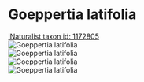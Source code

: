 
Goeppertia latifolia
====================
  
[iNaturalist taxon id: 1172805](https://www.inaturalist.org/taxa/1172805)  
![Goeppertia latifolia](https://inaturalist-open-data.s3.amazonaws.com/photos/239949877/medium.jpeg)  
![Goeppertia latifolia](https://inaturalist-open-data.s3.amazonaws.com/photos/239949777/medium.jpeg)  
![Goeppertia latifolia](https://inaturalist-open-data.s3.amazonaws.com/photos/239949679/medium.jpeg)  
![Goeppertia latifolia](https://inaturalist-open-data.s3.amazonaws.com/photos/239949713/medium.jpeg)